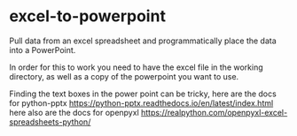 # excel-to-powerpoint
Pull data from an excel spreadsheet and programmatically place the data into a PowerPoint.

In order for this to work you need to have the excel file in the working directory, as well as a copy of the powerpoint you want to use.

Finding the text boxes in the power point can be tricky, here are the docs for python-pptx https://python-pptx.readthedocs.io/en/latest/index.html
here also are the docs for openpyxl https://realpython.com/openpyxl-excel-spreadsheets-python/

